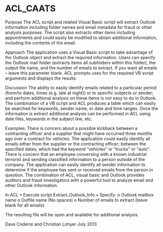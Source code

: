 ACL_CAATS
=========
Purpose
The ACL script and related Visual Basic script will extract Outlook information including folder names and email metadata for fraud or other analysis purposes.  The script also extracts other items including appointments and could easily be modified to obtain additional information, including the contents of the email.
 
Approach
The application uses a Visual Basic script to take advantage of the Outlook object and extract the required information.  Users can specify the Outlook mail folder (extracts items all subfolders within this folder), the output file name, and the number of emails to extract. If you want all emails – leave this parameter blank.   ACL prompts uses for the required VB script arguments and displays the results.

Discussion
The ability to easily identify emails related to a particular period (from/to dates, times (e.g. late at night)) or to specific subjects or sender; and perform additional analysis on these items is not easy to do in Outlook.  The combination of a VB script and ACL produces a table which can easily be searched for keywords, sender name, or date and time ranges. 
Once the information is extract additional analysis can be performed in ACL using date files, keywords in the subject line, etc.  

Examples:
There is concern about a possible kickback between a contracting officer and a supplier that might have occurred three months ago over a contract for vehicles.  The application could easily identify all emails either from the supplier or the contracting officer; between the specified dates; which had the keyword “vehicles” or “trucks” or “auto”.
There is concern that an employee conversing with a known industrial terrorist and sending classified information to a person outside of the company.  The application can easily identify all sender information to determine if the employee has sent or received emails from the person in question.
The combination of ACL, visual basic and Outlook provides auditors and fraud investigators with a powerful tool to analyze email and other Outlook information. 

In ACL
•  Execute script Extract_Outlook_Info
•	Specify:
o	Outlook mailbox name
o	Outfile name (No spaces)
o	Number of emails to extract (leave blank for all emails)

The resulting file will be open and available for additional analysis.

Dave Coderre and Christian Lohyer
July 2013
